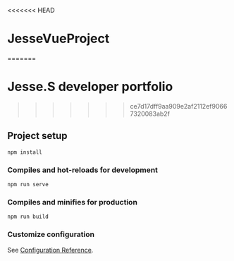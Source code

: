 <<<<<<< HEAD
# JesseVueProject
=======
# Jesse.S developer portfolio
>>>>>>> ce7d17dff9aa909e2af2112ef90667320083ab2f

## Project setup
```
npm install
```

### Compiles and hot-reloads for development
```
npm run serve
```

### Compiles and minifies for production
```
npm run build
```

### Customize configuration
See [Configuration Reference](https://cli.vuejs.org/config/).
